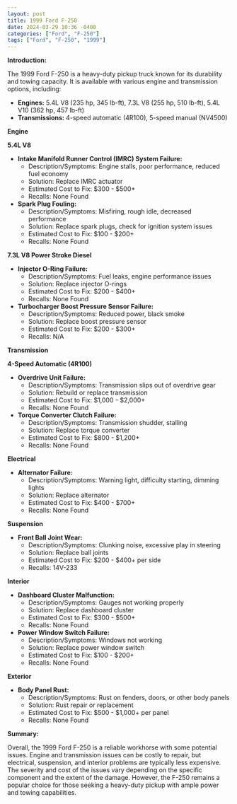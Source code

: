 ```yaml
---
layout: post
title: 1999 Ford F-250
date: 2024-03-29 10:36 -0400
categories: ["Ford", "F-250"]
tags: ["Ford", "F-250", "1999"]
---
```

**Introduction:**

The 1999 Ford F-250 is a heavy-duty pickup truck known for its durability and towing capacity. It is available with various engine and transmission options, including:

* **Engines:** 5.4L V8 (235 hp, 345 lb-ft), 7.3L V8 (255 hp, 510 lb-ft), 5.4L V10 (362 hp, 457 lb-ft)
* **Transmissions:** 4-speed automatic (4R100), 5-speed manual (NV4500)

**Engine**

**5.4L V8**

* **Intake Manifold Runner Control (IMRC) System Failure:**
    * Description/Symptoms: Engine stalls, poor performance, reduced fuel economy
    * Solution: Replace IMRC actuator
    * Estimated Cost to Fix: $300 - $500+
    * Recalls: None Found
* **Spark Plug Fouling:**
    * Description/Symptoms: Misfiring, rough idle, decreased performance
    * Solution: Replace spark plugs, check for ignition system issues
    * Estimated Cost to Fix: $100 - $200+
    * Recalls: None Found

**7.3L V8 Power Stroke Diesel**

* **Injector O-Ring Failure:**
    * Description/Symptoms: Fuel leaks, engine performance issues
    * Solution: Replace injector O-rings
    * Estimated Cost to Fix: $200 - $400+
    * Recalls: None Found
* **Turbocharger Boost Pressure Sensor Failure:**
    * Description/Symptoms: Reduced power, black smoke
    * Solution: Replace boost pressure sensor
    * Estimated Cost to Fix: $200 - $300+
    * Recalls: N/A

**Transmission**

**4-Speed Automatic (4R100)**

* **Overdrive Unit Failure:**
    * Description/Symptoms: Transmission slips out of overdrive gear
    * Solution: Rebuild or replace transmission
    * Estimated Cost to Fix: $1,000 - $2,000+
    * Recalls: None Found
* **Torque Converter Clutch Failure:**
    * Description/Symptoms: Transmission shudder, stalling
    * Solution: Replace torque converter
    * Estimated Cost to Fix: $800 - $1,200+
    * Recalls: None Found

**Electrical**

* **Alternator Failure:**
    * Description/Symptoms: Warning light, difficulty starting, dimming lights
    * Solution: Replace alternator
    * Estimated Cost to Fix: $400 - $700+
    * Recalls: None Found

**Suspension**

* **Front Ball Joint Wear:**
    * Description/Symptoms: Clunking noise, excessive play in steering
    * Solution: Replace ball joints
    * Estimated Cost to Fix: $200 - $400+ per side
    * Recalls: 14V-233

**Interior**

* **Dashboard Cluster Malfunction:**
    * Description/Symptoms: Gauges not working properly
    * Solution: Replace dashboard cluster
    * Estimated Cost to Fix: $300 - $500+
    * Recalls: None Found
* **Power Window Switch Failure:**
    * Description/Symptoms: Windows not working
    * Solution: Replace power window switch
    * Estimated Cost to Fix: $100 - $200+
    * Recalls: None Found

**Exterior**

* **Body Panel Rust:**
    * Description/Symptoms: Rust on fenders, doors, or other body panels
    * Solution: Rust repair or replacement
    * Estimated Cost to Fix: $500 - $1,000+ per panel
    * Recalls: None Found

**Summary:**

Overall, the 1999 Ford F-250 is a reliable workhorse with some potential issues. Engine and transmission issues can be costly to repair, but electrical, suspension, and interior problems are typically less expensive. The severity and cost of the issues vary depending on the specific component and the extent of the damage. However, the F-250 remains a popular choice for those seeking a heavy-duty pickup with ample power and towing capabilities.
